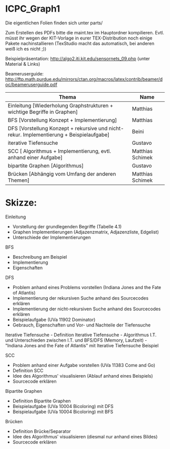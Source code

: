 
# ICPC_Graph1

Die eigentlichen Folien finden sich unter parts/

Zum Erstellen des PDFs bitte die maint.tex im Hauptordner kompilieren. Evtl. müsst ihr wegen der KIT-Vorlage in eurer TEX-Distribution noch einige Pakete nachinstallieren (TexStudio macht das automatisch, bei anderen weiß ich es nicht ;))

Beispielpräsentation: http://algo2.iti.kit.edu/sensornets_09.php   (unter Material & Links)

Beameruserguide: http://ftp.math.purdue.edu/mirrors/ctan.org/macros/latex/contrib/beamer/doc/beameruserguide.pdf

Thema | Name
------------ | -------------
Einleitung [Wiederholung Graphstrukturen + wichtige Begriffe in Graphen] | Matthias 
BFS [Vorstellung Konzept + Implementierung] | Matthias
DFS [Vorstellung Konzept + rekursive und nicht-rekur. Implementierung + Beispielaufgabe] | Beini
iterative Tiefensuche | Gustavo
SCC [ Algorithmus + Implementierung, evtl. anhand einer Aufgabe] | Matthias Schimek
bipartite Graphen [Algorithmus] | Gustavo
Brücken [Abhängig vom Umfang der anderen Themen] | Matthias Schimek

# Skizze:
Einleitung
  - Vorstellung der grundlegenden Begriffe (Tabelle 4.1)
  - Graphen Implementierungen (Adjazenzmatrix, Adjazenzliste, Edgelist)
  - Unterschiede der Implementierungen

BFS
  - Beschreibung am Beispiel
  - Implementierung
  - Eigenschaften

DFS
  - Problem anhand eines Problems vorstellen (Indiana Jones and the Fate of Atlantis)
  - Implementierung der rekursiven Suche anhand des Sourcecodes erklären
  - Implementierung der nicht-rekursiven Suche anhand des Sourcecodes erklären
  - Beispielaufgabe (UVa 11902 Dominator)
  - Gebrauch, Eigenschaften und Vor- und Nachteile der Tiefensuche

Iterative Tiefensuche
	- Definition Iterative Tiefensuche
	- Algorithmus I.T. und Unterschieden zwischen I.T. und BFS/DFS (Memory, Laufzeit)
	- "Indiana Jones and the Fate of Atlantis" mit Iterative Tiefensuche Beispiel

SCC
  - Problem anhand einer Aufgabe vorstellen (UVa 11383 Come and Go)
  - Definition SCC
  - Idee des Algorithmus' visualisieren (Ablauf anhand eines Beispiels)
  - Sourcecode erklären
  
Bipartite Graphen
  - Definition Bipartite Graphen
  - Beispielaufgabe (UVa 10004 Bicoloring) mit DFS
  - Beispielaufgabe (UVa 10004 Bicoloring) mit BFS

Brücken
  - Definition Brücke/Separator
  - Idee des Algorithmus' visualisieren (diesmal nur anhand eines Bildes)
  - Sourcecode erklären
